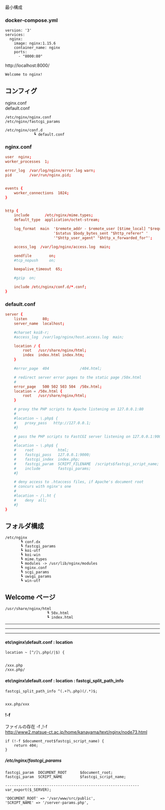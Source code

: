最小構成
### docker-compose.yml
```
version: '3'
services:
  nginx:
    image: nginx:1.15.6
    container_name: nginx
    ports:
      - "8000:80"
```
http://localhost:8000/

```
Welcome to nginx!
```

## コンフィグ
nginx.conf  
default.conf  
```
/etc/nginx/nginx.conf
/etc/nginx/fastcgi_params

/etc/nginx/conf.d
             ┗ default.conf
```

### nginx.conf
```conf
user  nginx;
worker_processes  1;

error_log  /var/log/nginx/error.log warn;
pid        /var/run/nginx.pid;


events {
    worker_connections  1024;
}


http {
    include       /etc/nginx/mime.types;
    default_type  application/octet-stream;

    log_format  main  '$remote_addr - $remote_user [$time_local] "$request" '
                      '$status $body_bytes_sent "$http_referer" '
                      '"$http_user_agent" "$http_x_forwarded_for"';

    access_log  /var/log/nginx/access.log  main;

    sendfile        on;
    #tcp_nopush     on;

    keepalive_timeout  65;

    #gzip  on;

    include /etc/nginx/conf.d/*.conf;
}
```

### default.conf
```conf
server {
    listen       80;
    server_name  localhost;

    #charset koi8-r;
    #access_log  /var/log/nginx/host.access.log  main;

    location / {
        root   /usr/share/nginx/html;
        index  index.html index.htm;
    }

    #error_page  404              /404.html;

    # redirect server error pages to the static page /50x.html
    #
    error_page   500 502 503 504  /50x.html;
    location = /50x.html {
        root   /usr/share/nginx/html;
    }

    # proxy the PHP scripts to Apache listening on 127.0.0.1:80
    #
    #location ~ \.php$ {
    #    proxy_pass   http://127.0.0.1;
    #}

    # pass the PHP scripts to FastCGI server listening on 127.0.0.1:9000
    #
    #location ~ \.php$ {
    #    root           html;
    #    fastcgi_pass   127.0.0.1:9000;
    #    fastcgi_index  index.php;
    #    fastcgi_param  SCRIPT_FILENAME  /scripts$fastcgi_script_name;
    #    include        fastcgi_params;
    #}

    # deny access to .htaccess files, if Apache's document root
    # concurs with nginx's one
    #
    #location ~ /\.ht {
    #    deny  all;
    #}
}
```


## フォルダ構成
```
/etc/nginx
       ┗ conf.dx
       ┗ fastcgi_params
       ┗ koi-utf
       ┗ koi-win
       ┗ mime.types
       ┗ modules -> /usr/lib/nginx/modules
       ┗ nginx.conf
       ┗ scgi_params
       ┗ uwsgi_params
       ┗ win-utf
```


## Welcome ページ
```
/usr/share/nginx/html
                   ┗ 50x.html
                   ┗ index.html
```


___________________________________________________________________________
___________________________________________________________________________
___________________________________________________________________________

#### etc\nginx\default.conf : location
```
location ~ [^/]\.php(/|$) {


/xxx.php
/xxx.php/
```

#### etc\nginx\default.conf : location : fastcgi_split_path_info
```
fastcgi_split_path_info ^(.+?\.php)(/.*)$;


xxx.php/xxx
```

#### !-f
ファイルの存在 -f ,!-f  
http://www2.matsue-ct.ac.jp/home/kanayama/text/nginx/node73.html
```
if (!-f $document_root$fastcgi_script_name) {
    return 404;
}
```

##### /etc/nginx/fastcgi_params
```
fastcgi_param  DOCUMENT_ROOT      $document_root;
fastcgi_param  SCRIPT_NAME        $fastcgi_script_name;

-------------------------------------------------------------
var_export($_SERVER);

'DOCUMENT_ROOT' => '/var/www/src/public',
'SCRIPT_NAME' => '/server-params.php',
```



